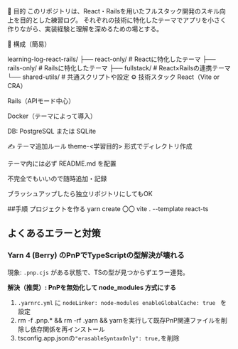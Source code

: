 📌 目的
このリポジトリは、React・Railsを用いたフルスタック開発のスキル向上を目的とした練習ログ。
それぞれの技術に特化したテーマでアプリを小さく作りながら、実装経験と理解を深めるための場とする。

📁 構成（簡易）

learning-log-react-rails/
├── react-only/         # Reactに特化したテーマ
├── rails-only/         # Railsに特化したテーマ
├── fullstack/          # React×Railsの連携テーマ
└── shared-utils/       # 共通スクリプトや設定
⚙️ 技術スタック
React（Vite or CRA）

Rails（APIモード中心）

Docker（テーマによって導入）

DB: PostgreSQL または SQLite

✍️ テーマ追加ルール
theme-<学習目的> 形式でディレクトリ作成

テーマ内には必ず README.md を配置

不完全でもいいので随時追加・記録

ブラッシュアップしたら独立リポジトリにしてもOK

##手順
プロジェクトを作る
yarn create 〇〇 vite . --template react-ts


## よくあるエラーと対策

### Yarn 4 (Berry) のPnPでTypeScriptの型解決が壊れる
現象: `.pnp.cjs` がある状態で、TSの型が見つからずエラー連発。

**解決（推奨）: PnPを無効化して node_modules 方式にする**
1. `.yarnrc.yml` に `nodeLinker: node-modules enableGlobalCache: true ` を設定
2. rm -f .pnp.* && rm -rf .yarn && yarnを実行して既存PnP関連ファイルを削除し依存関係を再インストール
3. tsconfig.app.jsonの`"erasableSyntaxOnly": true,`を削除

